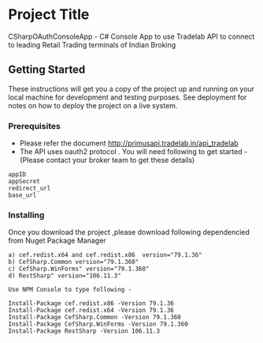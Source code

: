 # Project Title

CSharpOAuthConsoleApp - C# Console App to use Tradelab API to connect to leading Retail Trading terminals of Indian Broking

## Getting Started

These instructions will get you a copy of the project up and running on your local machine for development and testing purposes. See deployment for notes on how to deploy the project on a live system.

### Prerequisites

* Please refer the document http://primusapi.tradelab.in/api_tradelab
* The API uses oauth2 protocol . You will need following to get started -(Please contact your broker team to get these details)
```
appID 
appSecret
redirect_url
base_url
```
### Installing
Once you download the project ,please download following dependencied from Nuget Package Manager
```   
a) cef.redist.x64 and cef.redist.x86  version="79.1.36"
b) CefSharp.Common version="79.1.360"
c) CefSharp.WinForms" version="79.1.360"
d) RestSharp" version="106.11.3" 

Use NPM Console to type following -

Install-Package cef.redist.x86 -Version 79.1.36
Install-Package cef.redist.x64 -Version 79.1.36
Install-Package CefSharp.Common -Version 79.1.360
Install-Package CefSharp.WinForms -Version 79.1.360
Install-Package RestSharp -Version 106.11.3
```

